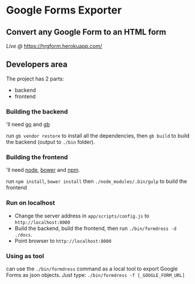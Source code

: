 # Google Forms Exporter
## Convert any Google Form to an HTML form

_Live @_ https://hrgform.herokuapp.com/



## Developers area

The project has 2 parts:

- backend
- frontend


### Building the backend
'll need [go](https://golang.org/) and [gb](https://github.com/constabulary/gb)

run `gb vendor restore` to install all the dependencies, then `gb build` to build the backend (output to `./bin` folder).

### Building the frontend
'll need [node](https://nodejs.org/), [bower](https://bower.io/) and [npm](https://www.npmjs.com/).

run `npm install`, `bower install` then `./node_modules/.bin/gulp` to build the frontend

### Run on localhost

- Change the server address in `app/scripts/config.js` to `http://localhost:8000`
- Build the backend, build the frontend, then run `./bin/formdress -d ./docs`.
- Point  browser to `http://localhost:8000`

### Using as tool
 can  use the `./bin/formdress` command as a local tool to export Google Forms as json objects.
Just type: `./bin/formdress -f [_GOOGLE_FORM_URL]`
